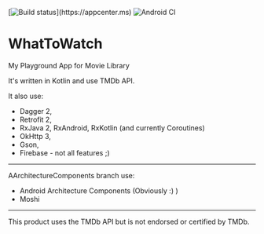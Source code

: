 [![Build status](https://build.appcenter.ms/v0.1/apps/7a6fd451-f674-4483-819e-4c5ca1e2bad8/branches/master/badge?)](https://appcenter.ms)
![Android CI](https://github.com/marcinOz/WhatToWatch/workflows/Android%20CI/badge.svg)

# WhatToWatch 
My Playground App for Movie Library 

It's written in Kotlin and use TMDb API.

It also use:
 - Dagger 2,
 - Retrofit 2,
 - RxJava 2, RxAndroid, RxKotlin (and currently Coroutines)
 - OkHttp 3,
 - Gson,
 - Firebase - not all features ;)
 
 ----------------------------------
 AArchitectureComponents branch use:
 - Android Architecture Components (Obviously :) )
 - Moshi


 ----------------------------------
This product uses the TMDb API but is not endorsed or certified by TMDb.
